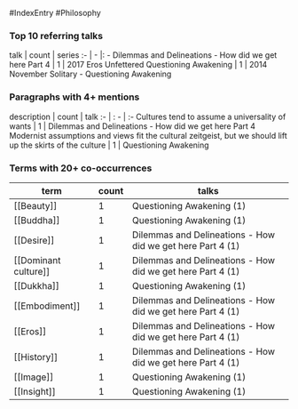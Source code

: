 #IndexEntry #Philosophy

### Top 10 referring talks
talk | count | series
:- | - |: -
<a data-href="Dilemmas and Delineations - How did we get here Part 4" class="internal-link">Dilemmas and Delineations - How did we get here Part 4</a> | 1 | <a data-href="2017 Eros Unfettered" class="internal-link">2017 Eros Unfettered</a>
<a data-href="Questioning Awakening" class="internal-link">Questioning Awakening</a> | 1 | <a data-href="2014 November Solitary - Questioning Awakening" class="internal-link">2014 November Solitary - Questioning Awakening</a>

### Paragraphs with 4+ mentions
description | count | talk
:- | : - | :-
<a aria-label-position="top" aria-label="Dilemmas and Delineations - How did we get here Part 4 > Cultures tend to assume a universality of wants" data-href="Dilemmas and Delineations - How did we get here Part 4#Cultures tend to assume a universality of wants" class="internal-link">Cultures tend to assume a universality of wants</a> | 1 | <a data-href="Dilemmas and Delineations - How did we get here Part 4" class="internal-link">Dilemmas and Delineations - How did we get here Part 4</a>
<a aria-label-position="top" aria-label="Questioning Awakening > Modernist assumptions and views fit the cultural zeitgeist but we should lift up the skirts of the culture" data-href="Questioning Awakening#Modernist assumptions and views fit the cultural zeitgeist but we should lift up the skirts of the culture" class="internal-link">Modernist assumptions and views fit the cultural zeitgeist, but we should lift up the skirts of the culture</a> | 1 | <a data-href="Questioning Awakening" class="internal-link">Questioning Awakening</a>

### Terms with 20+ co-occurrences
term | count | talks
-|-|-
[[Beauty]] | 1 | <span class="counts"><a data-href="Questioning Awakening" class="internal-link">Questioning Awakening</a> (1)</span> 
[[Buddha]] | 1 | <span class="counts"><a data-href="Questioning Awakening" class="internal-link">Questioning Awakening</a> (1)</span> 
[[Desire]] | 1 | <span class="counts"><a data-href="Dilemmas and Delineations - How did we get here Part 4" class="internal-link">Dilemmas and Delineations - How did we get here Part 4</a> (1)</span> 
[[Dominant culture]] | 1 | <span class="counts"><a data-href="Dilemmas and Delineations - How did we get here Part 4" class="internal-link">Dilemmas and Delineations - How did we get here Part 4</a> (1)</span> 
[[Dukkha]] | 1 | <span class="counts"><a data-href="Questioning Awakening" class="internal-link">Questioning Awakening</a> (1)</span> 
[[Embodiment]] | 1 | <span class="counts"><a data-href="Dilemmas and Delineations - How did we get here Part 4" class="internal-link">Dilemmas and Delineations - How did we get here Part 4</a> (1)</span> 
[[Eros]] | 1 | <span class="counts"><a data-href="Dilemmas and Delineations - How did we get here Part 4" class="internal-link">Dilemmas and Delineations - How did we get here Part 4</a> (1)</span> 
[[History]] | 1 | <span class="counts"><a data-href="Dilemmas and Delineations - How did we get here Part 4" class="internal-link">Dilemmas and Delineations - How did we get here Part 4</a> (1)</span> 
[[Image]] | 1 | <span class="counts"><a data-href="Questioning Awakening" class="internal-link">Questioning Awakening</a> (1)</span> 
[[Insight]] | 1 | <span class="counts"><a data-href="Questioning Awakening" class="internal-link">Questioning Awakening</a> (1)</span> 

